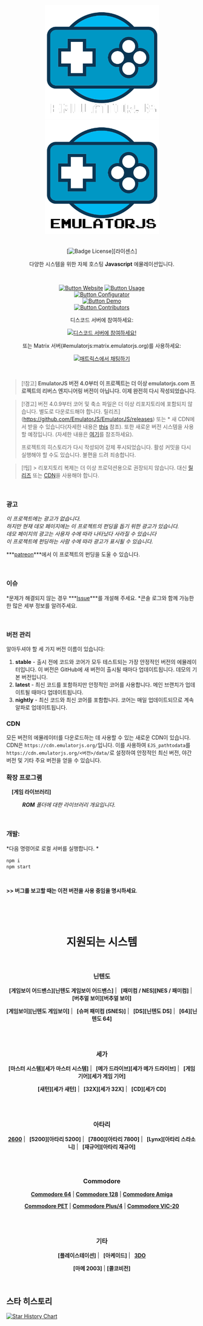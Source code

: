 
<div align = center>

<img width = 300 src = docs/Logo-light.png#gh-dark-mode-only>
<img width = 300 src = docs/Logo.png#gh-light-mode-only> 
 
<br>
<br>

[![Badge License]][라이센스]
    
    
다양한 시스템을 위한 자체 호스팅 **Javascript** 에뮬레이션입니다.

<br>

[![Button Website]][Website]
[![Button Usage]][Usage]<br>
[![Button Configurator]][Configurator]<br>
[![Button Demo]][Demo]<br>
[![Button Contributors]][Contributors]

 
디스코드 서버에 참여하세요:

[![디스코드 서버에 참여하세요!](https://invidget.switchblade.xyz/6akryGkETU)](https://discord.gg/6akryGkETU)

또는 Matrix 서버(#emulatorjs:matrix.emulatorjs.org)를 사용하세요:

<a href="https://matrix.to/#/#emulatorjs:matrix.emulatorjs.org" rel="noopener" target="_blank"><img src="https://matrix.to/img/matrix-badge.svg" alt="매트릭스에서 채팅하기"></a>

</div>

<br>

> [!참고] 
> **EmulatorJS 버전 4.0부터 이 프로젝트는 더 이상 emulatorjs.com 프로젝트의 리버스 엔지니어링 버전이 아닙니다. 이제 완전히 다시 작성되었습니다.**

> [!경고] 
> 버전 4.0.9부터 코어 및 축소 파일은 더 이상 리포지토리에 포함되지 않습니다. 별도로 다운로드해야 합니다. 릴리즈](https://github.com/EmulatorJS/EmulatorJS/releases) 또는 * 새 CDN에서 받을 수 있습니다(자세한 내용은 [this](#CDN) 참조). 또한 새로운 버전 시스템을 사용할 예정입니다. (자세한 내용은 [여기](#버버링)를 참조하세요).
>
> 프로젝트의 히스토리가 다시 작성되어 강제 푸시되었습니다. 활성 커밋을 다시 실행해야 할 수도 있습니다. 불편을 드려 죄송합니다.

> [!팁] >
> 리포지토리 복제는 더 이상 프로덕션용으로 권장되지 않습니다. 대신 [릴리즈](https://github.com/EmulatorJS/EmulatorJS/releases) 또는 [CDN](https://cdn.emulatorjs.org/)을 사용해야 합니다.

<br>

### 광고

*이 프로젝트에는 광고가 없습니다.* <br>
*하지만 현재 데모 페이지에는 이 프로젝트의 펀딩을 돕기 위한 광고가 있습니다.* <br>
*데모 페이지의 광고는 사용자 수에 따라 나타났다 사라질 수 있습니다* <br>
*이 프로젝트에 펀딩하는 사람 수에 따라 광고가 표시될 수 있습니다.* <br>

***[patreon]***에서 이 프로젝트의 펀딩을 도울 수 있습니다.

<br>


### 이슈

*문제가 해결되지 않는 경우 ***[Issue]***를 개설해 주세요.
*콘솔 로그와 함께 가능한 한 많은 세부 정보를 알려주세요.

<br>

### 버전 관리
알아두셔야 할 세 가지 버전 이름이 있습니다:
1. **stable** - 출시 전에 코드와 코어가 모두 테스트되는 가장 안정적인 버전의 에뮬레이터입니다. 이 버전은 GitHub에 새 버전이 출시될 때마다 업데이트됩니다. 데모의 기본 버전입니다.
2. **latest** - 최신 코드를 포함하지만 안정적인 코어를 사용합니다. 메인 브랜치가 업데이트될 때마다 업데이트됩니다.
3. **nightly** - 최신 코드와 최신 코어를 포함합니다. 코어는 매일 업데이트되므로 계속 알파로 업데이트됩니다.

### CDN
모든 버전의 에뮬레이터를 다운로드하는 데 사용할 수 있는 새로운 CDN이 있습니다. CDN은 `https://cdn.emulatorjs.org/`입니다. 이를 사용하여 `EJS_pathtodata`를 `https://cdn.emulatorjs.org/<버전>/data/`로 설정하여 안정적인 최신 버전, 야간 버전 및 기타 주요 버전을 얻을 수 있습니다.

### 확장 프로그램

 **[게임 라이브러리]**

   ***ROM** 폴더에 대한 라이브러리 개요입니다.*

<br>

### 개발:

*다음 명령어로 로컬 서버를 실행합니다. *
```
npm i
npm start
```

<br>

**>> 버그를 보고할 때는 이전 버전을 사용 중임을 명시하세요**.

<br>
<br>
<br>

<h1 align = center>지원되는 시스템</h1>

<br>

<div align = center>

### 닌텐도

**[게임보이 어드밴스][닌텐도 게임보이 어드밴스]** | 
**[패미컴 / NES][NES / 패미컴]** | 
**[버추얼 보이][버추얼 보이]**
    
**[게임보이][닌텐도 게임보이]** | 
**[슈퍼 패미컴 (SNES)]** | 
**[DS][닌텐도 DS]** | 
**[64][닌텐도 64]**

<br>
<br>

### 세가

**[마스터 시스템][세가 마스터 시스템]** | 
**[메가 드라이브][세가 메가 드라이브]** | 
**[게임 기어][세가 게임 기어]**
    
**[새턴][세가 새턴]** | 
**[32X][세가 32X]** | 
**[CD][세가 CD]**
    
<br>
<br>

### 아타리

**[2600][Atari 2600]** | 
**[5200][아타리 5200]** | 
**[7800][아타리 7800]** | 
**[Lynx][아타리 스라소니]** | 
**[재규어][아타리 재규어]**

<br>
<br>

### Commodore

**[Commodore 64]** |
**[Commodore 128]** |
**[Commodore Amiga]**

**[Commodore PET]** |
**[Commodore Plus/4]** |
**[Commodore VIC-20]**

<br>
<br>

### 기타
    
**[플레이스테이션]** | 
**[아케이드]** | 
**[3DO]**

**[마메 2003]** |
**[콜코비전]**
    
</div>

<br>

## 스타 히스토리

<a href="https://star-history.com/#EmulatorJS/EmulatorJS&Date">
 <picture>
   <source media="(prefers-color-scheme: dark)" srcset="https://api.star-history.com/svg?repos=EmulatorJS/EmulatorJS&type=Date&theme=dark" />
   <source media="(prefers-color-scheme: light)" srcset="https://api.star-history.com/svg?repos=EmulatorJS/EmulatorJS&type=Date" />
   <img alt="Star History Chart" src="https://api.star-history.com/svg?repos=EmulatorJS/EmulatorJS&type=Date" />
 </picture>
</a>

<!-- 🎮 🎮 🎮 🎮 🎮 🎮 🎮 🎮 🎮 🎮 🎮 🎮 🎮 🎮 🎮 🎮 🎮 🎮 🎮 🎮 🎮 🎮 🎮 --->

[License]: 라이센스
[Issue]: https://github.com/ethanaobrien/emulatorjs/issues
[patreon]: https://patreon.com/EmulatorJS


<!-- 🎮 🎮 🎮 🎮 🎮 🎮 🎮 🎮 🎮   Extensions   🎮 🎮 🎮 🎮 🎮 🎮 🎮 🎮 🎮 --->

[GameLibrary]: https://github.com/Ramaerel/emulatorjs-GameLibrary


<!-- 🎮 🎮 🎮 🎮 🎮 🎮 🎮 🎮 🎮   Quicklinks   🎮 🎮 🎮 🎮 🎮 🎮 🎮 🎮 🎮 --->

[Configurator]: https://emulatorjs.org/editor
[Contributors]: docs/Contributors.md
[Website]: https://emulatorjs.org/
[Usage]: https://emulatorjs.org/docs/
[Demo]: https://demo.emulatorjs.org/


<!-- 🎮 🎮 🎮 🎮 🎮 🎮 🎮 🎮 🎮 🎮  Systems  🎮 🎮 🎮 🎮 🎮 🎮 🎮 🎮 🎮 🎮 -->

[Nintendo Game Boy Advance]: https://emulatorjs.org/docs/systems/nintendo-game-boy-advance
[Nintendo Game Boy]: https://emulatorjs.org/docs/systems/nintendo-game-boy
[Nintendo 64]: https://emulatorjs.org/docs/systems/nintendo-64
[Nintendo DS]: https://emulatorjs.org/docs/systems/nintendo-ds

[Sega Master System]: https://emulatorjs.org/docs/systems/sega-master-system
[Sega Mega Drive]: https://emulatorjs.org/docs/systems/sega-mega-drive
[Sega Game Gear]: https://emulatorjs.org/docs/systems/sega-game-gear
[Sega Saturn]: https://emulatorjs.org/docs/systems/sega-saturn
[Sega 32X]: https://emulatorjs.org/docs/systems/sega-32x
[Sega CD]: https://emulatorjs.org/docs/systems/sega-cd

[Atari Jaguar]: https://emulatorjs.org/docs/systems/atari-jaguar
[Atari Lynx]: https://emulatorjs.org/docs/systems/atari-lynx
[Atari 7800]: https://emulatorjs.org/docs/systems/atari-7800
[Atari 2600]: https://emulatorjs.org/docs/systems/atari-2600
[Atari 5200]: https://emulatorjs.org/docs/systems/atari-5200

[NES / Famicom]: https://emulatorjs.org/docs/systems/nes-famicom
[SNES]: https://emulatorjs.org/docs/systems/snes

<!--
[TurboGrafs-16 / PC Engine]: https://emulatorjs.org/systems/TurboGrafx-16
[MSX]: https://emulatorjs.org/systems/MSX
[WanderSwan / Color]: https://emulatorjs.org/systems/WonderSwan
[Neo Geo Poket]: https://emulatorjs.org/systems/Neo%20Geo%20Pocket
--->
[PlayStation]: https://emulatorjs.org/docs/systems/playstation
[Virtual Boy]: https://emulatorjs.org/docs/systems/virtual-boy
[Arcade]: https://emulatorjs.org/docs/systems/arcade
[3DO]: https://emulatorjs.org/docs/systems/3do
[MAME 2003]: https://emulatorjs.org/docs/systems/mame-2003
[ColecoVision]: https://emulatorjs.org/docs/systems/colecovision

[Commodore 64]: https://emulatorjs.org/docs/systems/commodore-64
[Commodore 128]: https://emulatorjs.org/docs/systems/commodore-128
[Commodore Amiga]: https://emulatorjs.org/docs/systems/commodore-amiga
[Commodore PET]: https://emulatorjs.org/docs/systems/commodore-pet
[Commodore Plus/4]: https://emulatorjs.org/docs/systems/commodore-plus4
[Commodore VIC-20]: https://emulatorjs.org/docs/systems/commodore-vic20


<!-- 🎮 🎮 🎮 🎮 🎮 🎮 🎮 🎮 🎮 🎮  Badges  🎮 🎮 🎮 🎮 🎮 🎮 🎮 🎮 🎮 🎮 --->

[Badge License]: https://img.shields.io/badge/License-GPLv3-blue.svg?style=for-the-badge

[Button Configurator]: https://img.shields.io/badge/Configurator-992cb3?style=for-the-badge
[Button Contributors]: https://img.shields.io/badge/Contributors-54b7dd?style=for-the-badge
[Button Website]: https://img.shields.io/badge/Website-736e9b?style=for-the-badge
[Button Usage]: https://img.shields.io/badge/Usage-2478b5?style=for-the-badge
[Button Demo]: https://img.shields.io/badge/Demo-528116?style=for-the-badge
[Button Beta]: https://img.shields.io/badge/Beta-bb044f?style=for-the-badge
